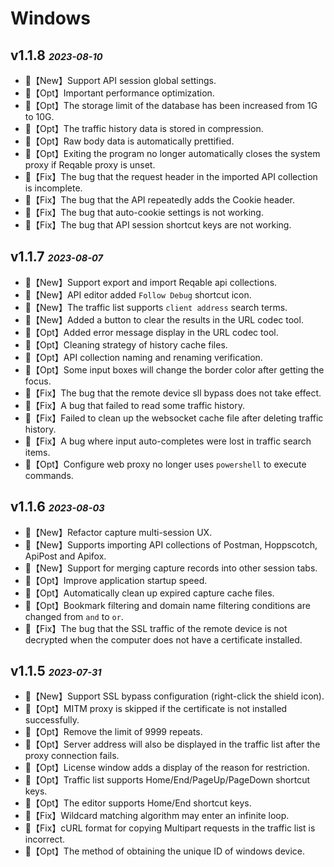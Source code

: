# Windows

## v1.1.8 <small><small>*2023-08-10*</small></small>
- 🚀【New】Support API session global settings.
- 💪【Opt】Important performance optimization.
- 💪【Opt】The storage limit of the database has been increased from 1G to 10G.
- 💪【Opt】The traffic history data is stored in compression.
- 💪【Opt】Raw body data is automatically prettified.
- 💪【Opt】Exiting the program no longer automatically closes the system proxy if Reqable proxy is unset.
- 🐞【Fix】The bug that the request header in the imported API collection is incomplete.
- 🐞【Fix】The bug that the API repeatedly adds the Cookie header.
- 🐞【Fix】The bug that auto-cookie settings is not working.
- 🐞【Fix】The bug that API session shortcut keys are not working.

## v1.1.7 <small><small>*2023-08-07*</small></small>
- 🚀【New】Support export and import Reqable api collections.
- 🚀【New】API editor added `Follow Debug` shortcut icon.
- 🚀【New】The traffic list supports `client address` search terms.
- 🚀【New】Added a button to clear the results in the URL codec tool.
- 💪【Opt】Added error message display in the URL codec tool.
- 💪【Opt】Cleaning strategy of history cache files.
- 💪【Opt】API collection naming and renaming verification.
- 💪【Opt】Some input boxes will change the border color after getting the focus.
- 🐞【Fix】The bug that the remote device sll bypass does not take effect.
- 🐞【Fix】A bug that failed to read some traffic history.
- 🐞【Fix】Failed to clean up the websocket cache file after deleting traffic history.
- 🐞【Fix】A bug where input auto-completes were lost in traffic search items.
- 💪【Opt】Configure web proxy no longer uses `powershell` to execute commands.

## v1.1.6 <small><small>*2023-08-03*</small></small>
- 🚀【New】Refactor capture multi-session UX.
- 🚀【New】Supports importing API collections of Postman, Hoppscotch, ApiPost and Apifox.
- 🚀【New】Support for merging capture records into other session tabs.
- 💪【Opt】Improve application startup speed.
- 💪【Opt】Automatically clean up expired capture cache files.
- 💪【Opt】Bookmark filtering and domain name filtering conditions are changed from `and` to `or`.
- 🐞【Fix】The bug that the SSL traffic of the remote device is not decrypted when the computer does not have a certificate installed.

## v1.1.5 <small><small>*2023-07-31*</small></small>
- 🚀【New】Support SSL bypass configuration (right-click the shield icon).
- 💪【Opt】MITM proxy is skipped if the certificate is not installed successfully.
- 💪【Opt】Remove the limit of 9999 repeats.
- 💪【Opt】Server address will also be displayed in the traffic list after the proxy connection fails.
- 💪【Opt】License window adds a display of the reason for restriction.
- 💪【Opt】Traffic list supports Home/End/PageUp/PageDown shortcut keys.
- 💪【Opt】The editor supports Home/End shortcut keys.
- 🐞【Fix】Wildcard matching algorithm may enter an infinite loop.
- 🐞【Fix】cURL format for copying Multipart requests in the traffic list is incorrect.
- 💪【Opt】The method of obtaining the unique ID of windows device.
